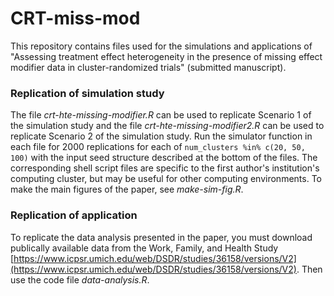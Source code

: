 # CRT-miss-mod

This repository contains files used for the simulations and applications of "Assessing treatment effect heterogeneity in the presence of missing effect modifier data in cluster-randomized trials" (submitted manuscript).

### Replication of simulation study

The file *crt-hte-missing-modifier.R* can be used to replicate Scenario 1 of the simulation study and the file *crt-hte-missing-modifier2.R* can be used to replicate Scenario 2 of the simulation study. Run the simulator function in each file for 2000 replications for each of `num_clusters %in% c(20, 50, 100)` with the input seed structure described at the bottom of the files. The corresponding shell script files are specific to the first author's institution's computing cluster, but may be useful for other computing environments. To make the main figures of the paper, see *make-sim-fig.R*.

### Replication of application

To replicate the data analysis presented in the paper, you must download publically available data from the Work, Family, and Health Study [https://www.icpsr.umich.edu/web/DSDR/studies/36158/versions/V2](https://www.icpsr.umich.edu/web/DSDR/studies/36158/versions/V2). Then use the code file *data-analysis.R*.
